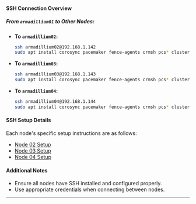 #### SSH Connection Overview

##### From `armadillium01` to Other Nodes:
- **To `armadillium02`:**
  ```bash
  ssh armadillium02@192.168.1.142
  sudo apt install corosync pacemaker fence-agents crmsh pcs* cluster-glue ufw nginx haveged heartbeat openssh-server
  ```

- **To `armadillium03`:**
  ```bash
  ssh armadillium03@192.168.1.143
  sudo apt install corosync pacemaker fence-agents crmsh pcs* cluster-glue ufw nginx haveged heartbeat openssh-server
  ```

- **To `armadillium04`:**
  ```bash
  ssh armadillium04@192.168.1.144
  sudo apt install corosync pacemaker fence-agents crmsh pcs* cluster-glue ufw nginx haveged heartbeat openssh-server
  ```

#### SSH Setup Details
Each node's specific setup instructions are as follows:
- [Node 02 Setup](https://github.com/universalbit-dev/HArmadillium/blob/main/ssh/02.md)
- [Node 03 Setup](https://github.com/universalbit-dev/HArmadillium/blob/main/ssh/03.md)
- [Node 04 Setup](https://github.com/universalbit-dev/HArmadillium/blob/main/ssh/04.md)

#### Additional Notes
- Ensure all nodes have SSH installed and configured properly.
- Use appropriate credentials when connecting between nodes.

---
